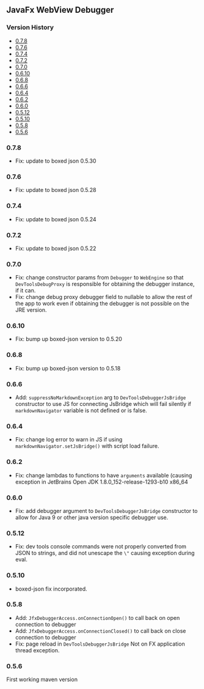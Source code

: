 ## JavaFx WebView Debugger

[TOC levels=3,6]: # "Version History"

### Version History
- [0.7.8](#078)
- [0.7.6](#076)
- [0.7.4](#074)
- [0.7.2](#072)
- [0.7.0](#070)
- [0.6.10](#0610)
- [0.6.8](#068)
- [0.6.6](#066)
- [0.6.4](#064)
- [0.6.2](#062)
- [0.6.0](#060)
- [0.5.12](#0512)
- [0.5.10](#0510)
- [0.5.8](#058)
- [0.5.6](#056)


### 0.7.8

* Fix: update to boxed json 0.5.30

### 0.7.6

* Fix: update to boxed json 0.5.28

### 0.7.4

* Fix: update to boxed json 0.5.24

### 0.7.2

* Fix: update to boxed json 0.5.22

### 0.7.0

* Fix: change constructor params from `Debugger` to `WebEngine` so that `DevToolsDebugProxy` is
  responsible for obtaining the debugger instance, if it can.
* Fix: change debug proxy debugger field to nullable to allow the rest of the app to work even
  if obtaining the debugger is not possible on the JRE version.

### 0.6.10

* Fix: bump up boxed-json version to 0.5.20

### 0.6.8

* Fix: bump up boxed-json version to 0.5.18

### 0.6.6

* Add: `suppressNoMarkdownException` arg to `DevToolsDebuggerJsBridge` constructor to use JS for
  connecting JsBridge which will fail silently if `markdownNavigator` variable is not defined or
  is false.

### 0.6.4

* Fix: change log error to warn in JS if using `markdownNavigator.setJsBridge()` with script load
  failure.

### 0.6.2

* Fix: change lambdas to functions to have `arguments` available (causing exception in JetBrains
  Open JDK 1.8.0_152-release-1293-b10 x86_64

### 0.6.0

* Fix: add debugger argument to `DevToolsDebuggerJsBridge` constructor to allow for Java 9 or
  other java version specific debugger use.

### 0.5.12

* Fix: dev tools console commands were not properly converted from JSON to strings, and did not
  unescape the `\"` causing exception during eval.

### 0.5.10

* boxed-json fix incorporated.

### 0.5.8

* Add: `JfxDebuggerAccess.onConnectionOpen()` to call back on open connection to debugger
* Add: `JfxDebuggerAccess.onConnectionClosed()` to call back on close connection to debugger
* Fix: page reload in `DevToolsDebuggerJsBridge` Not on FX application thread exception.

### 0.5.6

First working maven version

